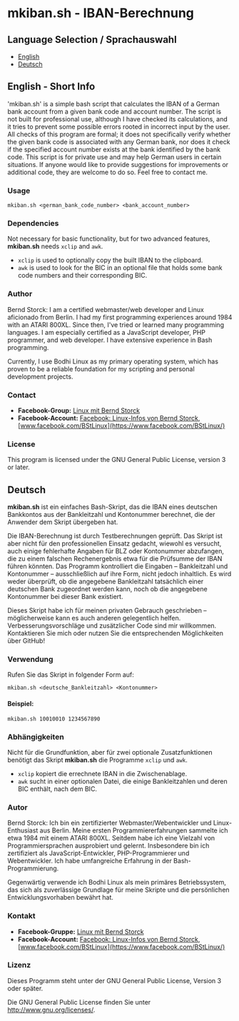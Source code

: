 # mkiban.sh - IBAN-Berechnung

## Language Selection / Sprachauswahl

- [English](#english)
- [Deutsch](#deutsch)

## English - Short Info

'mkiban.sh' is a simple bash script that calculates the IBAN of a German bank account from a given bank code and account number. The script is not built for professional use, although I have checked its calculations, and it tries to prevent some possible errors rooted in incorrect input by the user. All checks of this program are formal; it does not specifically verify whether the given bank code is associated with any German bank, nor does it check if the specified account number exists at the bank identified by the bank code. This script is for private use and may help German users in certain situations. If anyone would like to provide suggestions for improvements or additional code, they are welcome to do so. Feel free to contact me.

### Usage

    mkiban.sh <german_bank_code_number> <bank_account_number>

### Dependencies

Not necessary for basic functionality, but for two advanced features, **mkiban.sh** needs `xclip` and `awk`.

- `xclip` is used to optionally copy the built IBAN to the clipboard.
- `awk` is used to look for the BIC in an optional file that holds some bank code numbers and their corresponding BIC.

### Author

Bernd Storck: I am a certified webmaster/web developer and Linux aficionado from Berlin. I had my first programming experiences around 1984 with an ATARI 800XL. Since then, I've tried or learned many programming languages. I am especially certified as a JavaScript developer, PHP programmer, and web developer. I have extensive experience in Bash programming.

Currently, I use Bodhi Linux as my primary operating system, which has proven to be a reliable foundation for my scripting and personal development projects.

### Contact

* **Facebook-Group:** [Linux mit Bernd Storck](https://www.facebook.com/groups/164934964047448)
* **Facebook-Account:** [Facebook: Linux-Infos von Bernd Storck](https://www.facebook.com/BStLinux/), [www.facebook.com/BStLinux](https://www.facebook.com/BStLinux/)

### License

This program is licensed under the GNU General Public License, version 3 or later.

## Deutsch

**mkiban.sh** ist ein einfaches Bash-Skript, das die IBAN eines deutschen Bankkontos aus der Bankleitzahl und Kontonummer berechnet, die der Anwender dem Skript übergeben hat. 

Die IBAN-Berechnung ist durch Testberechnungen geprüft. Das Skript ist aber nicht für den professionellen Einsatz gedacht, wiewohl es versucht, auch einige fehlerhafte Angaben für BLZ oder Kontonummer abzufangen, die zu einem falschen Rechenergebnis etwa für die Prüfsumme der IBAN führen könnten.
Das Programm kontrolliert die Eingaben – Bankleitzahl und Kontonummer – ausschließlich auf ihre Form, nicht jedoch inhaltlich. Es wird weder überprüft, ob die angegebene Bankleitzahl tatsächlich einer deutschen Bank zugeordnet werden kann, noch ob die angegebene Kontonummer bei dieser Bank existiert.

Dieses Skript habe ich für meinen privaten Gebrauch geschrieben – möglicherweise kann es auch anderen gelegentlich helfen. Verbesserungsvorschläge und zusätzlicher Code sind mir willkommen. Kontaktieren Sie mich oder nutzen Sie die entsprechenden Möglichkeiten über GitHub!

### Verwendung

Rufen Sie das Skript in folgender Form auf:

    mkiban.sh <deutsche_Bankleitzahl> <Kontonummer>

#### Beispiel:

    mkiban.sh 10010010 1234567890

### Abhängigkeiten

Nicht für die Grundfunktion, aber für zwei optionale Zusatzfunktionen benötigt das Skript **mkiban.sh** die Programme `xclip` und `awk`.

- `xclip` kopiert die errechnete IBAN in die Zwischenablage.
- `awk` sucht in einer optionalen Datei, die einige Bankleitzahlen und deren BIC enthält, nach dem BIC.

### Autor

Bernd Storck: Ich bin ein zertifizierter Webmaster/Webentwickler und Linux-Enthusiast aus Berlin. Meine ersten Programmiererfahrungen sammelte ich etwa 1984 mit einem ATARI 800XL. Seitdem habe ich eine Vielzahl von Programmiersprachen ausprobiert und gelernt. Insbesondere bin ich zertifiziert als JavaScript-Entwickler, PHP-Programmierer und Webentwickler. Ich habe umfangreiche Erfahrung in der Bash-Programmierung.

Gegenwärtig verwende ich Bodhi Linux als mein primäres Betriebssystem, das sich als zuverlässige Grundlage für meine Skripte und die persönlichen Entwicklungsvorhaben bewährt hat.

### Kontakt

* **Facebook-Gruppe:** [Linux mit Bernd Storck](https://www.facebook.com/groups/164934964047448)
* **Facebook-Account:** [Facebook: Linux-Infos von Bernd Storck](https://www.facebook.com/BStLinux/), [www.facebook.com/BStLinux](https://www.facebook.com/BStLinux/)

### Lizenz

Dieses Programm steht unter der GNU General Public License, Version 3 oder später.

Die GNU General Public License finden Sie unter <http://www.gnu.org/licenses/>.
